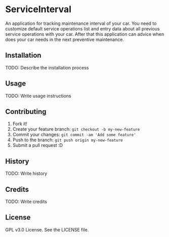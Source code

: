 # ServiceInterval
An application for tracking maintenance interval of your car.
You need to customize default service operations list and entry data about all
previous service operations with your car. After that this application can 
advice when does your car needs in the next preventive maintenance.
## Installation
TODO: Describe the installation process
## Usage
TODO: Write usage instructions
## Contributing
1. Fork it!
2. Create your feature branch: `git checkout -b my-new-feature`
3. Commit your changes: `git commit -am 'Add some feature'`
4. Push to the branch: `git push origin my-new-feature`
5. Submit a pull request :D
## History
TODO: Write history
## Credits
TODO: Write credits
## License
GPL v3.0 License. See the LICENSE file.